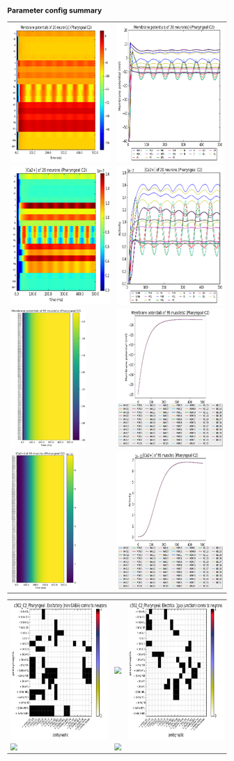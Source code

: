 ### Parameter config summary 
<table>

<tr>
  <td><a href="neurons_C2_Pharyngeal.png"/><img alt=" " src="neurons_C2_Pharyngeal.png" height="320"/></a></td>
  <td><a href="traces_neuron_Pharyngeal_C2.png"/><img alt=" " src="traces_neuron_Pharyngeal_C2.png" height="320"/></a></td>
</tr>

<tr>
  <td><a href="neuron_activity_C2_Pharyngeal.png"/><img alt=" " src="neuron_activity_C2_Pharyngeal.png" height="320"/></a></td>
  <td><a href="traces_neuron_activity_Pharyngeal_C2.png"/><img alt=" " src="traces_neuron_activity_Pharyngeal_C2.png" height="320"/></a></td>
</tr>

<tr>
  <td><a href="muscles_C2_Pharyngeal.png"/><img alt=" " src="muscles_C2_Pharyngeal.png" height="320"/></a></td>
  <td><a href="traces_muscles_Pharyngeal_C2.png"/><img alt=" " src="traces_muscles_Pharyngeal_C2.png" height="320"/></a></td>
</tr>

<tr>
  <td><a href="muscle_activity_C2_Pharyngeal.png"/><img alt=" " src="muscle_activity_C2_Pharyngeal.png" height="320"/></a></td>
  <td><a href="traces_muscles_activity_Pharyngeal_C2.png"/><img alt=" " src="traces_muscles_activity_Pharyngeal_C2.png" height="320"/></a></td>
</tr>
</table>
<table>

<tr><td><a href="c302_C2_Pharyngeal_exc_to_neurons.png"/><img alt=" " src="c302_C2_Pharyngeal_exc_to_neurons.png" height="320"/></a></td>

  <td><a href="c302_C2_Pharyngeal_inh_to_neurons.png"/><img alt=" " src="c302_C2_Pharyngeal_inh_to_neurons.png" height="320"/></a></td>

  <td><a href="c302_C2_Pharyngeal_elec_to_neurons.png"/><img alt=" " src="c302_C2_Pharyngeal_elec_to_neurons.png" height="320"/></a></td></tr>

<tr><td><a href="c302_C2_Pharyngeal_exc_to_muscles.png"/><img alt=" " src="c302_C2_Pharyngeal_exc_to_muscles.png" height="320"/></a></td>

  <td><a href="c302_C2_Pharyngeal_inh_to_muscles.png"/><img alt=" " src="c302_C2_Pharyngeal_inh_to_muscles.png" height="320"/></a></td></tr>
</table>
